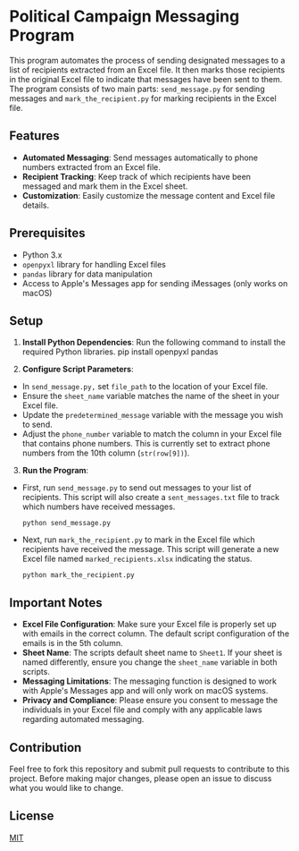 # Political Campaign Messaging Program

This program automates the process of sending designated messages to a list of recipients extracted from an Excel file. It then marks those recipients in the original Excel file to indicate that messages have been sent to them. The program consists of two main parts: `send_message.py` for sending messages and `mark_the_recipient.py` for marking recipients in the Excel file.

## Features

- **Automated Messaging**: Send messages automatically to phone numbers extracted from an Excel file.
- **Recipient Tracking**: Keep track of which recipients have been messaged and mark them in the Excel sheet.
- **Customization**: Easily customize the message content and Excel file details.

## Prerequisites

- Python 3.x
- `openpyxl` library for handling Excel files
- `pandas` library for data manipulation
- Access to Apple's Messages app for sending iMessages (only works on macOS)

## Setup

1. **Install Python Dependencies**: Run the following command to install the required Python libraries.
pip install openpyxl pandas

2. **Configure Script Parameters**: 
- In `send_message.py,` set `file_path` to the location of your Excel file.
- Ensure the `sheet_name` variable matches the name of the sheet in your Excel file.
- Update the `predetermined_message` variable with the message you wish to send.
- Adjust the `phone_number` variable to match the column in your Excel file that contains phone numbers. This is currently set to extract phone numbers from the 10th column (`str(row[9])`).

3. **Run the Program**:
- First, run `send_message.py` to send out messages to your list of recipients. This script will also create a `sent_messages.txt` file to track which numbers have received messages.
  ```
  python send_message.py
  ```
- Next, run `mark_the_recipient.py` to mark in the Excel file which recipients have received the message. This script will generate a new Excel file named `marked_recipients.xlsx` indicating the status.
  ```
  python mark_the_recipient.py
  ```

## Important Notes

- **Excel File Configuration**: Make sure your Excel file is properly set up with emails in the correct column. The default script configuration of the emails is in the 5th column.
- **Sheet Name**: The scripts default sheet name to `Sheet1`. If your sheet is named differently, ensure you change the `sheet_name` variable in both scripts.
- **Messaging Limitations**: The messaging function is designed to work with Apple's Messages app and will only work on macOS systems.
- **Privacy and Compliance**: Please ensure you consent to message the individuals in your Excel file and comply with any applicable laws regarding automated messaging.

## Contribution

Feel free to fork this repository and submit pull requests to contribute to this project. Before making major changes, please open an issue to discuss what you would like to change.

## License

[MIT](https://choosealicense.com/licenses/mit/)
